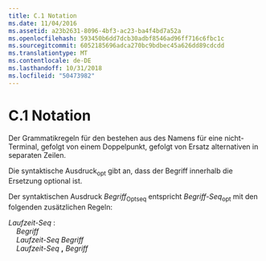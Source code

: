 ```yaml
---
title: C.1 Notation
ms.date: 11/04/2016
ms.assetid: a23b2631-8096-4bf3-ac23-ba4f4bd7a52a
ms.openlocfilehash: 593450b6dd7dcb30adbf8546ad96ff716c6fbc1c
ms.sourcegitcommit: 6052185696adca270bc9bdbec45a626dd89cdcdd
ms.translationtype: MT
ms.contentlocale: de-DE
ms.lasthandoff: 10/31/2018
ms.locfileid: "50473982"
---
```

# <a name="c1-notation"></a>C.1 Notation

Der Grammatikregeln für den bestehen aus des Namens für eine nicht-Terminal, gefolgt von einem Doppelpunkt, gefolgt von Ersatz alternativen in separaten Zeilen.

Die syntaktische Ausdruck<sub>opt</sub> gibt an, dass der Begriff innerhalb die Ersetzung optional ist.

Der syntaktischen Ausdruck *Begriff*<sub>Optseq</sub> entspricht *Begriff-Seq*<sub>opt</sub> mit den folgenden zusätzlichen Regeln:

*Laufzeit-Seq* :<br/>
&nbsp;&nbsp;&nbsp;&nbsp;*Begriff*<br/>
&nbsp;&nbsp;&nbsp;&nbsp;*Laufzeit-Seq* *Begriff*<br/>
&nbsp;&nbsp;&nbsp;&nbsp;*Laufzeit-Seq* **,** *Begriff*